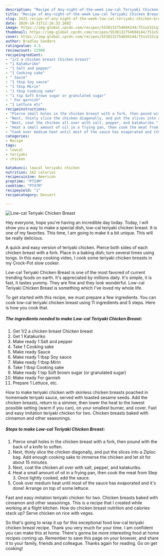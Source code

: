 ```yaml
---
description: "Recipe of Any-night-of-the-week Low-cal Teriyaki Chicken Breast"
title: "Recipe of Any-night-of-the-week Low-cal Teriyaki Chicken Breast"
slug: 2431-recipe-of-any-night-of-the-week-low-cal-teriyaki-chicken-breast
date: 2020-10-31T12:16:33.260Z
image: https://img-global.cpcdn.com/recipes/5538132754694144/751x532cq70/low-cal-teriyaki-chicken-breast-recipe-main-photo.jpg
thumbnail: https://img-global.cpcdn.com/recipes/5538132754694144/751x532cq70/low-cal-teriyaki-chicken-breast-recipe-main-photo.jpg
cover: https://img-global.cpcdn.com/recipes/5538132754694144/751x532cq70/low-cal-teriyaki-chicken-breast-recipe-main-photo.jpg
author: Bradley Sanders
ratingvalue: 4.3
reviewcount: 12509
recipeingredient:
- "1/2 a chicken breast Chicken breast"
- "1 Katakuriko"
- "1 Salt and pepper"
- "1 Cooking sake"
- " Sauce"
- "1 tbsp Soy sauce"
- "1 tbsp Mirin"
- "1 tbsp Cooking sake"
- "1 tsp Soft brown sugar or granulated sugar"
- " For garnish"
- "1 Lettuce etc"
recipeinstructions:
- "Pierce small holes in the chicken breast with a fork, then pound with the back of a knife to soften."
- "Next, thinly slice the chicken diagonally, and put the slices into a Ziploc bag. Add enough cooking sake to immerse the chicken and let sit for about 15 minutes."
- "Next, coat the chicken all over with salt, pepper, and katakuriko."
- "Heat a small amount of oil in a frying pan, then cook the meat from Step 3. Once lightly cooked, add the sauce."
- "Cook over medium heat until most of the sauce has evaporated and it&#39;s done! Arrange on top of some lettuce."
categories:
- Recipe
tags:
- lowcal
- teriyaki
- chicken

katakunci: lowcal teriyaki chicken 
nutrition: 162 calories
recipecuisine: American
preptime: "PT24M"
cooktime: "PT47M"
recipeyield: "1"
recipecategory: Dessert

---
```



![Low-cal Teriyaki Chicken Breast](https://img-global.cpcdn.com/recipes/5538132754694144/751x532cq70/low-cal-teriyaki-chicken-breast-recipe-main-photo.jpg)

Hey everyone, hope you're having an incredible day today. Today, I will show you a way to make a special dish, low-cal teriyaki chicken breast. It is one of my favorites. This time, I am going to make it a bit unique. This will be really delicious.

A quick and easy version of teriyaki chicken. Pierce both sides of each chicken breast with a fork. Place in a baking dish; turn several times using tongs. In this easy cooking video, I cook some teriyaki chicken breasts in my Crock-Pot slow cooker.

Low-cal Teriyaki Chicken Breast is one of the most favored of current trending foods on earth. It's appreciated by millions daily. It's simple, it is fast, it tastes yummy. They are fine and they look wonderful. Low-cal Teriyaki Chicken Breast is something which I've loved my whole life.


To get started with this recipe, we must prepare a few ingredients. You can cook low-cal teriyaki chicken breast using 11 ingredients and 5 steps. Here is how you cook that.

<!--inarticleads1-->

##### The ingredients needed to make Low-cal Teriyaki Chicken Breast:

1. Get 1/2 a chicken breast Chicken breast
1. Get 1 Katakuriko
1. Make ready 1 Salt and pepper
1. Take 1 Cooking sake
1. Make ready  Sauce
1. Make ready 1 tbsp Soy sauce
1. Make ready 1 tbsp Mirin
1. Take 1 tbsp Cooking sake
1. Make ready 1 tsp Soft brown sugar (or granulated sugar)
1. Make ready  For garnish
1. Prepare 1 Lettuce, etc.


How to make teriyaki chicken with skinless chicken breasts poached in homemade teriyaki sauce, served with toasted sesame seeds. Add the chicken breasts, return to a simmer, then lower the heat to the lowest possible setting (warm if you can), on your smallest burner, and cover. Fast and easy imitation teriyaki chicken for two. Chicken breasts baked with cinnamon and other seasonings. 

<!--inarticleads2-->

##### Steps to make Low-cal Teriyaki Chicken Breast:

1. Pierce small holes in the chicken breast with a fork, then pound with the back of a knife to soften.
1. Next, thinly slice the chicken diagonally, and put the slices into a Ziploc bag. Add enough cooking sake to immerse the chicken and let sit for about 15 minutes.
1. Next, coat the chicken all over with salt, pepper, and katakuriko.
1. Heat a small amount of oil in a frying pan, then cook the meat from Step 3. Once lightly cooked, add the sauce.
1. Cook over medium heat until most of the sauce has evaporated and it&#39;s done! Arrange on top of some lettuce.


Fast and easy imitation teriyaki chicken for two. Chicken breasts baked with cinnamon and other seasonings. This is a recipe that I created while working at a flight kitchen. How do chicken breast nutrition and calories stack up? Serve chicken on rice with veges. 

So that's going to wrap it up for this exceptional food low-cal teriyaki chicken breast recipe. Thank you very much for your time. I am confident you can make this at home. There's gonna be more interesting food at home recipes coming up. Remember to save this page on your browser, and share it to your family, friends and colleague. Thanks again for reading. Go on get cooking!
